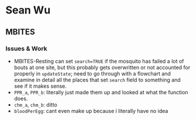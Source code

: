 # Sean Wu

## MBITES

### Issues & Work
  * MBITES-Resting can set `search=TRUE` if the mosquito has failed a lot of bouts at one site, but this probably gets overwritten or not accounted for properly in `updateState`; need to go through with a flowchart and examine in detail all the places that set `search` field to something and see if it makes sense.
  * `PPR_a`, `PPR_b`: literally just made them up and looked at what the function does.
  * `chm_a`, `chm_b`: ditto
  * `bloodPerEgg`: cant even make up because i literally have no idea

